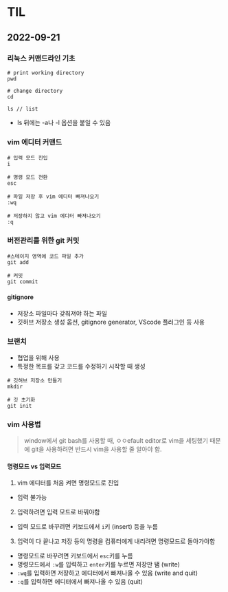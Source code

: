 # TIL

## 2022-09-21

### 리눅스 커맨드라인 기초
```
# print working directory
pwd
```

```
# change directory
cd
```

```
ls // list
```

- ls 뒤에는 -a나 -l 옵션을 붙일 수 있음


### vim 에디터 커맨드
```
# 입력 모드 진입
i 

# 명령 모드 전환
esc
```

```
# 파일 저장 후 vim 에디터 빠져나오기
:wq

# 저장하지 않고 vim 에디터 빠져나오기
:q
```

### 버전관리를 위한 git 커밋
```
#스테이지 영역에 코드 파일 추가
git add

# 커밋
git commit
```

#### gitignore
- 저장소 파일마다 갖춰져야 하는 파일
- 깃허브 저장소 생성 옵션, gitignore generator, VScode 플러그인 등 사용


### 브랜치
- 협업을 위해 사용
- 특정한 목표를 갖고 코드를 수정하기 시작할 때 생성

```
# 깃허브 저장소 만들기
mkdir
```

```
# 깃 초기화
git init
```


### vim 사용법
>window에서 git bash를 사용할 때, ㅇㅇefault editor로 vim을 세팅했기 때문에 git을 사용하려면 반드시 vim을 사용할 줄 알아야 함.

#### 명령모드 vs 입력모드
1. vim 에디터를 처음 켜면 명령모드로 진입
- 입력 불가능
2. 입력하려면 입력 모드로 바꿔야함
- 입력 모드로 바꾸려면 키보드에서 `i`키 (insert) 등을 누름
3. 입력이 다 끝나고 저장 등의 명령을 컴퓨터에게 내리려면 명령모드로 돌아가야함
- 명령모드로 바꾸려면 키보드에서 `esc`키를 누름
- 명령모드에서 `:w`를 입력하고 `enter`키를 누르면 저장만 됌 (write)
- `:wq`를 입력하면 저장하고 에디터에서 빠져나올 수 있음 (write and quit)
- `:q`를 입력하면 에디터에서 빠져나올 수 있음 (quit)





